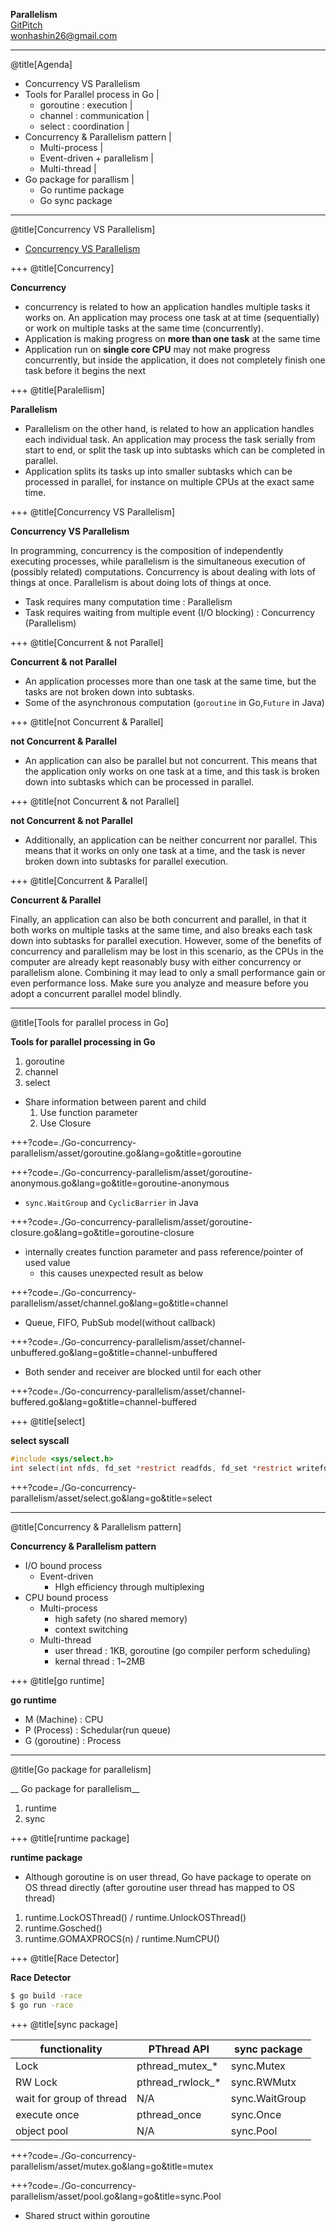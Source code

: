 __Parallelism__<br />
[GitPitch](https://gitpitch.com/wonha/presentation/master?p=concurrency#/)<br />
wonhashin26@gmail.com

---
@title[Agenda]

- Concurrency VS Parallelism
- Tools for Parallel process in Go |
    - goroutine : execution |
    - channel : communication |
    - select : coordination |
- Concurrency & Parallelism pattern |
    - Multi-process |
    - Event-driven + parallelism |
    - Multi-thread |
- Go package for parallism |
  - Go runtime package
  - Go sync package

---
@title[Concurrency VS Parallelism]

- [Concurrency VS Parallelism](http://tutorials.jenkov.com/java-concurrency/concurrency-vs-parallelism.html)

+++
@title[Concurrency]

__Concurrency__

- concurrency is related to how an application handles multiple tasks it works on. An application may process one task at at time (sequentially) or work on multiple tasks at the same time (concurrently).
- Application is making progress on __more than one task__ at the same time
- Application run on __single core CPU__ may not make progress concurrently, but inside the application, it does not completely finish one task before it begins the next

+++
@title[Paralellism]

__Parallelism__

- Parallelism on the other hand, is related to how an application handles each individual task. An application may process the task serially from start to end, or split the task up into subtasks which can be completed in parallel.
- Application splits its tasks up into smaller subtasks which can be processed in parallel, for instance on multiple CPUs at the exact same time.

+++
@title[Concurrency VS Parallelism]

__Concurrency VS Parallelism__

In programming, concurrency is the composition of independently executing processes, while parallelism is the simultaneous execution of (possibly related) computations. Concurrency is about dealing with lots of things at once. Parallelism is about doing lots of things at once.

- Task requires many computation time : Parallelism
- Task requires waiting from multiple event (I/O blocking) : Concurrency (Parallelism)

+++
@title[Concurrent & not Parallel]

__Concurrent & not Parallel__

- An application processes more than one task at the same time, but the tasks are not broken down into subtasks.
- Some of the asynchronous computation (`goroutine` in Go,`Future` in Java)

+++
@title[not Concurrent & Parallel]

__not Concurrent & Parallel__

- An application can also be parallel but not concurrent. This means that the application only works on one task at a time, and this task is broken down into subtasks which can be processed in parallel.

+++
@title[not Concurrent & not Parallel]

__not Concurrent & not Parallel__

- Additionally, an application can be neither concurrent nor parallel. This means that it works on only one task at a time, and the task is never broken down into subtasks for parallel execution.

+++
@title[Concurrent & Parallel]

__Concurrent & Parallel__

Finally, an application can also be both concurrent and parallel, in that it both works on multiple tasks at the same time, and also breaks each task down into subtasks for parallel execution. However, some of the benefits of concurrency and parallelism may be lost in this scenario, as the CPUs in the computer are already kept reasonably busy with either concurrency or parallelism alone. Combining it may lead to only a small performance gain or even performance loss. Make sure you analyze and measure before you adopt a concurrent parallel model blindly.

---
@title[Tools for parallel process in Go]

__Tools for parallel processing in Go__

1. goroutine
1. channel
1. select

- Share information between parent and child
    1. Use function parameter
    1. Use Closure

+++?code=./Go-concurrency-parallelism/asset/goroutine.go&lang=go&title=goroutine

+++?code=./Go-concurrency-parallelism/asset/goroutine-anonymous.go&lang=go&title=goroutine-anonymous
- `sync.WaitGroup` and `CyclicBarrier` in Java

+++?code=./Go-concurrency-parallelism/asset/goroutine-closure.go&lang=go&title=goroutine-closure
- internally creates function parameter and pass reference/pointer of used value
    - this causes unexpected result as below

+++?code=./Go-concurrency-parallelism/asset/channel.go&lang=go&title=channel

- Queue, FIFO, PubSub model(without callback)

+++?code=./Go-concurrency-parallelism/asset/channel-unbuffered.go&lang=go&title=channel-unbuffered

- Both sender and receiver are blocked until for each other

+++?code=./Go-concurrency-parallelism/asset/channel-buffered.go&lang=go&title=channel-buffered

+++
@title[select]

__select syscall__

```c
#include <sys/select.h>
int select(int nfds, fd_set *restrict readfds, fd_set *restrict writefds, fd_set *restrict errorfds, struct timeval *restrict timeout);
```

+++?code=./Go-concurrency-parallelism/asset/select.go&lang=go&title=select

---
@title[Concurrency & Parallelism pattern]

__Concurrency & Parallelism pattern__

- I/O bound process
    - Event-driven
        - HIgh efficiency through multiplexing
- CPU bound process
    - Multi-process
        - high safety (no shared memory)
        - context switching
    - Multi-thread
        - user thread : 1KB, goroutine (go compiler perform scheduling)
        - kernal thread : 1~2MB

+++
@title[go runtime]

__go runtime__

- M (Machine) : CPU
- P (Process) : Schedular(run queue)
- G (goroutine) : Process

---
@title[Go package for parallelism]

__ Go package for parallelism__

1. runtime
2. sync

+++
@title[runtime package]

__runtime package__

- Although goroutine is on user thread, Go have package to operate on OS thread directly (after goroutine user thread has mapped to OS thread)
1. runtime.LockOSThread() / runtime.UnlockOSThread()
2. runtime.Gosched()
3. runtime.GOMAXPROCS(n) / runtime.NumCPU()

+++
@title[Race Detector]

__Race Detector__

```bash
$ go build -race
$ go run -race
```

+++
@title[sync package]

functionality | PThread API | sync package
--- | --- | ---
Lock | pthread\_mutex\_* | sync.Mutex
RW Lock | pthread\_rwlock\_* | sync.RWMutx
wait for group of thread | N/A | sync.WaitGroup
execute once | pthread_once | sync.Once
object pool | N/A | sync.Pool

+++?code=./Go-concurrency-parallelism/asset/mutex.go&lang=go&title=mutex

+++?code=./Go-concurrency-parallelism/asset/pool.go&lang=go&title=sync.Pool
- Shared struct within goroutine